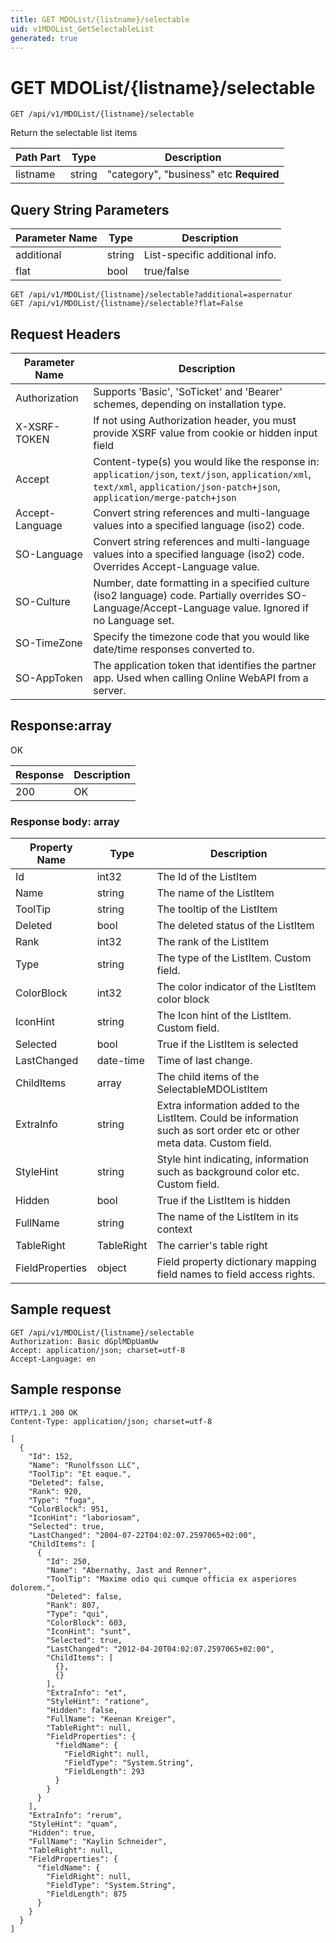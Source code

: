 ```yaml
---
title: GET MDOList/{listname}/selectable
uid: v1MDOList_GetSelectableList
generated: true
---
```


# GET MDOList/{listname}/selectable

```http
GET /api/v1/MDOList/{listname}/selectable
```

Return the selectable list items






| Path Part | Type | Description |
|-----------|------|-------------|
| listname | string | "category", "business" etc **Required** |


## Query String Parameters

| Parameter Name | Type |  Description |
|----------------|------|--------------|
| additional | string |  List-specific additional info. |
| flat | bool |  true/false |

```http
GET /api/v1/MDOList/{listname}/selectable?additional=aspernatur
GET /api/v1/MDOList/{listname}/selectable?flat=False
```


## Request Headers

| Parameter Name | Description |
|----------------|-------------|
| Authorization  | Supports 'Basic', 'SoTicket' and 'Bearer' schemes, depending on installation type. |
| X-XSRF-TOKEN   | If not using Authorization header, you must provide XSRF value from cookie or hidden input field |
| Accept         | Content-type(s) you would like the response in: `application/json`, `text/json`, `application/xml`, `text/xml`, `application/json-patch+json`, `application/merge-patch+json` |
| Accept-Language | Convert string references and multi-language values into a specified language (iso2) code. |
| SO-Language | Convert string references and multi-language values into a specified language (iso2) code. Overrides Accept-Language value. |
| SO-Culture | Number, date formatting in a specified culture (iso2 language) code. Partially overrides SO-Language/Accept-Language value. Ignored if no Language set. |
| SO-TimeZone | Specify the timezone code that you would like date/time responses converted to. |
| SO-AppToken | The application token that identifies the partner app. Used when calling Online WebAPI from a server. |


## Response:array

OK

| Response | Description |
|----------------|-------------|
| 200 | OK |

### Response body: array

| Property Name | Type |  Description |
|----------------|------|--------------|
| Id | int32 | The Id of the ListItem |
| Name | string | The name of the ListItem |
| ToolTip | string | The tooltip of the ListItem |
| Deleted | bool | The deleted status of the ListItem |
| Rank | int32 | The rank of the ListItem |
| Type | string | The type of the ListItem. Custom field. |
| ColorBlock | int32 | The color indicator of the ListItem color block |
| IconHint | string | The Icon hint of the ListItem. Custom field. |
| Selected | bool | True if the ListItem is selected |
| LastChanged | date-time | Time of last change. |
| ChildItems | array | The child items of the SelectableMDOListItem |
| ExtraInfo | string | Extra information added to the ListItem. Could be information such as sort order etc or other meta data. Custom field. |
| StyleHint | string | Style hint indicating, information such as background color etc. Custom field. |
| Hidden | bool | True if the ListItem is hidden |
| FullName | string | The name of the ListItem in its context |
| TableRight | TableRight | The carrier's table right |
| FieldProperties | object | Field property dictionary mapping field names to field access rights. |

## Sample request

```http!
GET /api/v1/MDOList/{listname}/selectable
Authorization: Basic dGplMDpUamUw
Accept: application/json; charset=utf-8
Accept-Language: en
```

## Sample response

```http_
HTTP/1.1 200 OK
Content-Type: application/json; charset=utf-8

[
  {
    "Id": 152,
    "Name": "Runolfsson LLC",
    "ToolTip": "Et eaque.",
    "Deleted": false,
    "Rank": 920,
    "Type": "fuga",
    "ColorBlock": 951,
    "IconHint": "laboriosam",
    "Selected": true,
    "LastChanged": "2004-07-22T04:02:07.2597065+02:00",
    "ChildItems": [
      {
        "Id": 250,
        "Name": "Abernathy, Jast and Renner",
        "ToolTip": "Maxime odio qui cumque officia ex asperiores dolorem.",
        "Deleted": false,
        "Rank": 807,
        "Type": "qui",
        "ColorBlock": 603,
        "IconHint": "sunt",
        "Selected": true,
        "LastChanged": "2012-04-20T04:02:07.2597065+02:00",
        "ChildItems": [
          {},
          {}
        ],
        "ExtraInfo": "et",
        "StyleHint": "ratione",
        "Hidden": false,
        "FullName": "Keenan Kreiger",
        "TableRight": null,
        "FieldProperties": {
          "fieldName": {
            "FieldRight": null,
            "FieldType": "System.String",
            "FieldLength": 293
          }
        }
      }
    ],
    "ExtraInfo": "rerum",
    "StyleHint": "quam",
    "Hidden": true,
    "FullName": "Kaylin Schneider",
    "TableRight": null,
    "FieldProperties": {
      "fieldName": {
        "FieldRight": null,
        "FieldType": "System.String",
        "FieldLength": 875
      }
    }
  }
]
```